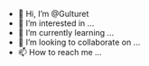 - 👋 Hi, I’m @Gulturet
- 👀 I’m interested in ...
- 🌱 I’m currently learning ...
- 💞️ I’m looking to collaborate on ...
- 📫 How to reach me ...

<!---
Gulturet/Gulturet is a ✨ special ✨ repository because its `README.md` (this file) appears on your GitHub profile.
You can click the Preview link to take a look at your changes.
--->
